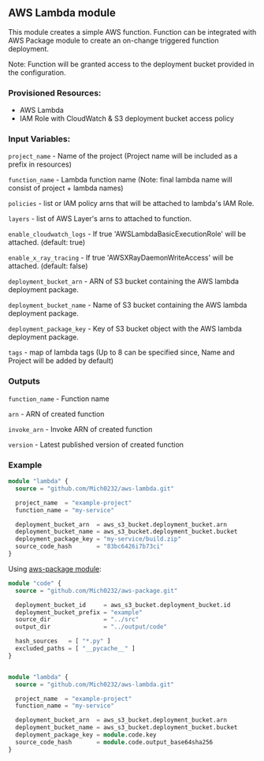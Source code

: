 ## AWS Lambda module

This module creates a simple AWS function.
Function can be integrated with AWS Package module to create an on-change triggered function deployment. 

Note: Function will be granted access to the deployment bucket provided in the configuration.

### Provisioned Resources:

 - AWS Lambda
 - IAM Role with CloudWatch & S3 deployment bucket access policy

### Input Variables:

`project_name` - Name of the project (Project name will be included as a prefix in resources)

`function_name` - Lambda function name (Note: final lambda name will consist of project + lambda names)

`policies` - list or IAM policy arns that will be attached to lambda's IAM Role.

`layers` - list of AWS Layer's arns to attached to function.

`enable_cloudwatch_logs` - If true 'AWSLambdaBasicExecutionRole' will be attached. (default: true)

`enable_x_ray_tracing` - If true 'AWSXRayDaemonWriteAccess' will be attached. (default: false)

`deployment_bucket_arn` - ARN of S3 bucket containing the AWS lambda deployment package.

`deployment_bucket_name` - Name of S3 bucket containing the AWS lambda deployment package.

`deployment_package_key` - Key of S3 bucket object with the AWS lambda deployment package.

`tags` - map of lambda tags (Up to 8 can be specified since, Name and Project will be added by default)


### Outputs

`function_name` - Function name

`arn` - ARN of created function

`invoke_arn` - Invoke ARN of created function

`version` - Latest published version of created function


### Example

```terraform
module "lambda" {
  source = "github.com/Mich0232/aws-lambda.git"

  project_name  = "example-project"
  function_name = "my-service"

  deployment_bucket_arn  = aws_s3_bucket.deployment_bucket.arn
  deployment_bucket_name = aws_s3_bucket.deployment_bucket.bucket
  deployment_package_key = "my-service/build.zip"
  source_code_hash       = "83bc6426i7b73ci"
}
```

Using [aws-package module](https://github.com/Mich0232/aws-package):


```terraform
module "code" {
  source = "github.com/Mich0232/aws-package.git"

  deployment_bucket_id     = aws_s3_bucket.deployment_bucket.id
  deployment_bucket_prefix = "example"
  source_dir               = "../src"
  output_dir               = "../output/code"

  hash_sources   = [ "*.py" ]
  excluded_paths = [ "__pycache__" ]
}


module "lambda" {
  source = "github.com/Mich0232/aws-lambda.git"

  project_name  = "example-project"
  function_name = "my-service"

  deployment_bucket_arn  = aws_s3_bucket.deployment_bucket.arn
  deployment_bucket_name = aws_s3_bucket.deployment_bucket.bucket
  deployment_package_key = module.code.key
  source_code_hash       = module.code.output_base64sha256
}
```
